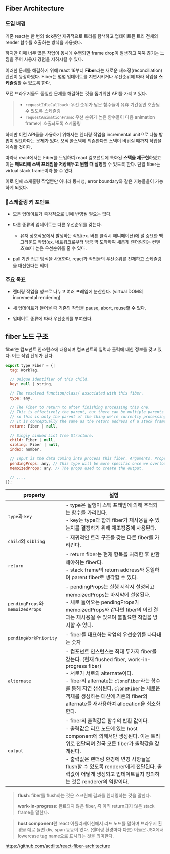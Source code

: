 ## Fiber Architecture

### 도입 배경

기존 react는 한 번의 tick동안 재귀적으로 트리를 탐색하고 업데이트된 트리 전체의 render 함수를 호출하는 방식을 사용했다.

하지만 이때 너무 많은 작업이 동시에 수행되면 frame drop이 발생하고 뚝뚝 끊기는 느낌을 주어 사용자 경험을 저하시킬 수 있다.

이러한 문제를 해결하기 위해 react 16부터 **Fiber**라는 새로운 재조정(reconciliation) 엔진이 등장하였다.
Fiber는 몇몇 업데이트를 지연시키거나 우선순위에 따라 작업을 **스케줄링**할 수 있도록 한다.

모던 브라우저들도 동일한 문제를 해결하는 것을 돕기위한 API를 가지고 있다.

> - `requestIdleCallback`: 우선 순위가 낮은 함수들이 유휴 기간동안 호출될 수 있도록 스케줄링
> - `requestAnimationFrame`: 우선 순위가 높은 함수들이 다음 animation frame에 호출되도록 스케줄링

하지만 이런 API들을 사용하기 위해서는 렌더링 작업을 incremental unit으로 나눌 방법이 필요하다는 문제가 있다.
오직 콜스택에 의존한다면 스택이 비워질 때까지 작업을 계속할 것이다.

따라서 react에서는 Fiber를 도입하여 react 컴포넌트에 특화된 **스택을 재구현**하였고 이는 **메모리에 스택 프레임을 저장해두고 원할 때 실행**할 수 있도록 한다.
단일 fiber는 virtual stack frame이라 볼 수 있다.

이로 인해 스케줄링 작업뿐만 아니라 동시성, error boundary와 같은 기능들을이 가능하게 되었다.

### 🔑스케줄링 키 포인트

- 모든 업데이트가 즉각적으로 UI에 반영될 필요는 없다.

- 다른 종류의 업데이트는 다른 우선순위를 갖는다.
  - 유저 상호작용에서 발생하는 작업(ex. 버튼 클릭시 애니메이션)에 덜 중요한 백그라운드 작업(ex. 네트워크로부터 방금 막 도착하여 새롭게 렌더링되는 컨텐츠)보다 높은 우선순위를 줄 수 있다.

- pull 기반 접근 방식을 사용한다. react가 작업들의 우선순위를 전제하고 스케줄링을 대신한다는 의미

### 주요 목표

- 렌더링 작업을 청크로 나누고 여러 프레임에 분산한다. (virtual DOM의 incremental rendering)

- 새 업데이트가 들어올 때 기존의 작업을 pause, abort, reuse할 수 있다.

- 업데이트 종류에 따라 우선순위를 부여한다.

## fiber 노드 구조

fiber는 컴포넌트 인스턴스에 대응되며 컴포넌트의 입력과 출력에 대한 정보를 갖고 있다. 이는 작업 단위가 된다.

```jsx
export type Fiber = {|
  tag: WorkTag,

  // Unique identifier of this child.
  key: null | string,
  
  // The resolved function/class/ associated with this fiber.
  type: any,

  // The Fiber to return to after finishing processing this one.
  // This is effectively the parent, but there can be multiple parents (two)
  // so this is only the parent of the thing we're currently processing.
  // It is conceptually the same as the return address of a stack frame.
  return: Fiber | null,

  // Singly Linked List Tree Structure.
  child: Fiber | null,
  sibling: Fiber | null,
  index: number,

  // Input is the data coming into process this fiber. Arguments. Props.
  pendingProps: any, // This type will be more specific once we overload the tag.
  memoizedProps: any, // The props used to create the output.

  // ....
|};

```
| property | 설명 |
| --- | --- |
| `type`과 `key` | - type은 실행이 스택 프레임에 의해 추적되는 함수를 가리킨다. <br /> - key는 type과 함께 fiber가 재사용될 수 있는지를 결정하기 위해 재조정중에 사용된다. |
| `child`와 `sibling` | - 재귀적인 트리 구조를 갖는 다른 fiber를 가리킨다. |
| `return` | - return fiber는 현재 항목을 처리한 후 반환해야하는 fiber다. <br /> - stack frame의 return address와 동일하며 parent fiber로 생각할 수 있다. |
| `pendingProps`와 `memoizedProps` | - pendingProps는 실행 시작시 설정되고 memoizedProps는 마지막에 설정된다. <br /> - 새로 들어오는 pendingProps가 memoizedProps와 같다면 fiber의 이전 결과는 재사용될 수 있으며 불필요한 작업을 방지할 수 있다. |
| `pendingWorkPriority` | - fiber를 대표하는 작업의 우선순위를 나타내는 숫자 |
| `alternate` | - 컴포넌트 인스턴스는 최대 두가지 fiber를 갖는다. (현재 flushed fiber, work-in-progress fiber)<br /> - 서로가 서로의 alternate이다. <br /> - fiber의 alternate는 `cloneFiber`라는 함수를 통해 지연 생성된다. `cloneFiber`는 새로운 객체를 생성하는 대신에 기존의 fiber의 alternate를 재사용하여 allocation을 최소화한다. |
| `output` | - fiber의 출력값은 함수의 반환 값이다. <br /> - 출력값은 리프 노드에 있는 host component에 의해서만 생성된다. 이는 트리 위로 전달되며 결국 모든 fiber가 출력값을 갖게된다. <br /> - 출력값은 렌더링 환경에 변경 사항들을 flush할 수 있도록 renderer에게 전달된다. 출력값이 어떻게 생성되고 업데이트될지 정의하는 것은 renderer의 역할이다. |

> **flush**: fiber를 flush하는 것은 스크린에 결과를 렌더링하는 것을 말한다.
> 
> **work-in-progress**: 완료되지 않은 fiber, 즉 아직 return되지 않은 stack frame을 말한다.

> **host component**란 react 어플리케이션에서 리프 노드를 말하며 브라우저 환경을 예로 들면 div, span 등등이 있다. (렌더링 환경마다 다름)
> 이들은 JSX에서 lowercase tag name으로 표시되는 것을 의미한다.

https://github.com/acdlite/react-fiber-architecture